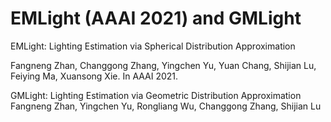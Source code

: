 # EMLight (AAAI 2021) and GMLight

EMLight: Lighting Estimation via Spherical Distribution Approximation
<!-- <br> -->
Fangneng Zhan, Changgong Zhang, Yingchen Yu, Yuan Chang, Shijian Lu, Feiying Ma, Xuansong Xie. In AAAI 2021.

GMLight: Lighting Estimation via Geometric Distribution Approximation
Fangneng Zhan, Yingchen Yu, Rongliang Wu, Changgong Zhang, Shijian Lu
